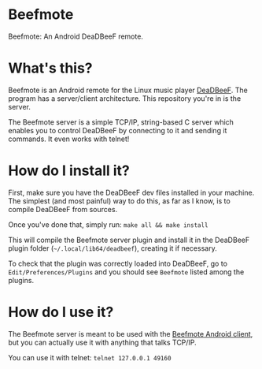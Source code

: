 # Beefmote
Beefmote: An Android DeaDBeeF remote.

# What's this?
Beefmote is an Android remote for the Linux music player [DeaDBeeF](https://github.com/DeaDBeeF-Player/deadbeef).
The program has a server/client architecture. This repository you're in is the server.

The Beefmote server is a simple TCP/IP, string-based C server which enables you to control DeaDBeeF by connecting to it and sending it commands. It even works with telnet!

# How do I install it?
First, make sure you have the DeaDBeeF dev files installed in your machine. The simplest (and most painful) way to do this, as far as I know, is to compile DeaDBeeF from sources.

Once you've done that, simply run: `make all && make install`

This will compile the Beefmote server plugin and install it in the DeaDBeeF plugin folder (`~/.local/lib64/deadbeef`), creating it if necessary.

To check that the plugin was correctly loaded into DeaDBeeF, go to `Edit/Preferences/Plugins` and you should see `Beefmote` listed among the plugins.

# How do I use it?

The Beefmote server is meant to be used with the [Beefmote Android client](https://github.com/lgvaioli/beefmoteclient), but you can actually use it with anything that talks TCP/IP.

You can use it with telnet: `telnet 127.0.0.1 49160`